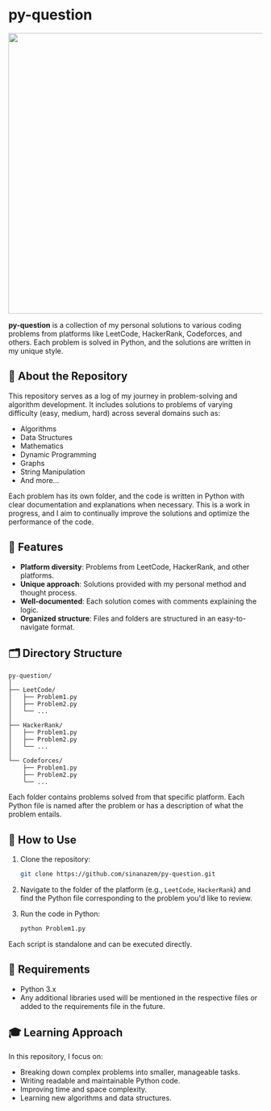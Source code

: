 # py-question
<img src="https://miro.medium.com/v2/resize:fit:1200/1*WWrXceae4H_klzpPU6h7Hg.png" width=555>

**py-question** is a collection of my personal solutions to various coding problems from platforms like LeetCode, HackerRank, Codeforces, and others. Each problem is solved in Python, and the solutions are written in my unique style.

## 📌 About the Repository

This repository serves as a log of my journey in problem-solving and algorithm development. It includes solutions to problems of varying difficulty (easy, medium, hard) across several domains such as:

- Algorithms
- Data Structures
- Mathematics
- Dynamic Programming
- Graphs
- String Manipulation
- And more...

Each problem has its own folder, and the code is written in Python with clear documentation and explanations when necessary. This is a work in progress, and I aim to continually improve the solutions and optimize the performance of the code.

## 🚀 Features

- **Platform diversity**: Problems from LeetCode, HackerRank, and other platforms.
- **Unique approach**: Solutions provided with my personal method and thought process.
- **Well-documented**: Each solution comes with comments explaining the logic.
- **Organized structure**: Files and folders are structured in an easy-to-navigate format.
  
## 🗂️ Directory Structure

```
py-question/
│
├── LeetCode/
│   ├── Problem1.py
│   ├── Problem2.py
│   └── ...
│
├── HackerRank/
│   ├── Problem1.py
│   ├── Problem2.py
│   └── ...
│
└── Codeforces/
    ├── Problem1.py
    ├── Problem2.py
    └── ...
```

Each folder contains problems solved from that specific platform. Each Python file is named after the problem or has a description of what the problem entails.

## 🎯 How to Use

1. Clone the repository:

   ```bash
   git clone https://github.com/sinanazem/py-question.git
   ```

2. Navigate to the folder of the platform (e.g., `LeetCode`, `HackerRank`) and find the Python file corresponding to the problem you'd like to review.

3. Run the code in Python:

   ```bash
   python Problem1.py
   ```

Each script is standalone and can be executed directly.

## 🔧 Requirements

- Python 3.x
- Any additional libraries used will be mentioned in the respective files or added to the requirements file in the future.

## 🎓 Learning Approach

In this repository, I focus on:

- Breaking down complex problems into smaller, manageable tasks.
- Writing readable and maintainable Python code.
- Improving time and space complexity.
- Learning new algorithms and data structures.



